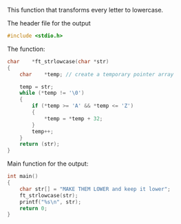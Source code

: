 This function that transforms every letter to lowercase.

The header file for the output
```c
#include <stdio.h>
```
The function:
```c
char	*ft_strlowcase(char *str)
{
	char	*temp; // create a temporary pointer array

	temp = str;
	while (*temp != '\0')
	{
		if (*temp >= 'A' && *temp <= 'Z')
		{
			*temp = *temp + 32;	
		}
		temp++;
	}
	return (str);
}
```
Main function for the output:
```c
int main()
{
	char str[] = "MAKE THEM LOWER and keep it lower";
	ft_strlowcase(str);
	printf("%s\n", str);
	return 0;
}
```
